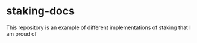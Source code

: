 # staking-docs
This repository is an example of different implementations of staking that I am proud of

